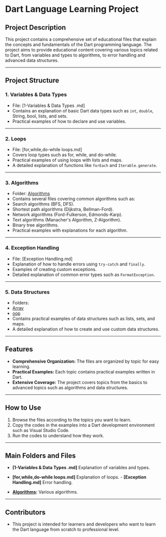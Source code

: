 # Dart Language Learning Project

## Project Description
This project contains a comprehensive set of educational files that explain the concepts and fundamentals of the Dart programming language. The project aims to provide educational content covering various topics related to Dart, from variables and types to algorithms, to error handling and advanced data structures.

---

## Project Structure

### 1. **Variables & Data Types**
- File: [1-Variables & Data Types .md] 
- Contains an explanation of basic Dart data types such as `int`, `double`, String, bool, lists, and sets.
- Practical examples of how to declare and use variables.

---

### 2. Loops
- File: [for,while,do-while loops.md]
- Covers loop types such as for, while, and do-while.
- Practical examples of using loops with lists and maps.
- A detailed explanation of functions like `forEach` and `Iterable.generate`.

---

### 3. **Algorithms**
- Folder: [Algorithms](c:/Users/Administrator/Desktop/Dart%20language/Algorithms/)
- Contains several files covering common algorithms such as:
- Search algorithms (BFS, DFS).
- Shortest path algorithms (Dijkstra, Bellman-Ford).
- Network algorithms (Ford-Fulkerson, Edmonds-Karp).
- Text algorithms (Manacher's Algorithm, Z-Algorithm).
- Binary tree algorithms.
- Practical examples with explanations for each algorithm.

---

### 4. **Exception Handling**
- File: [Exception Handling.md] 
- Explanation of how to handle errors using `try-catch` and `finally`.
- Examples of creating custom exceptions.
- Detailed explanation of common error types such as `FormatException`.

---

### 5. **Data Structures**
- Folders:
- [Array](c:/Users/Administrator/Desktop/Dart%20language/Array/)
- [oop](c:/Users/Administrator/Desktop/Dart%20language/oop/)
- Contains practical examples of data structures such as lists, sets, and maps.
- A detailed explanation of how to create and use custom data structures.

---

## Features
- **Comprehensive Organization:** The files are organized by topic for easy learning.
- **Practical Examples:** Each topic contains practical examples written in Dart.
- **Extensive Coverage:** The project covers topics from the basics to advanced topics such as algorithms and data structures.

---

## How to Use
1. Browse the files according to the topics you want to learn.
2. Copy the codes in the examples into a Dart development environment such as Visual Studio Code.
3. Run the codes to understand how they work.

---

## Main Folders and Files
- **[1-Variables & Data Types .md]** Explanation of variables and types.

- **[for,while,do-while loops.md]** Explanation of loops. - **[Exception Handling.md]** Error handling.
- **[Algorithms](c:/Users/Administrator/Desktop/Dart%20language/Algorithms/):** Various algorithms.

---

## Contributors
- This project is intended for learners and developers who want to learn the Dart language from scratch to professional level.